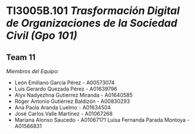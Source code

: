# TI3005B.101 *Trasformación Digital de Organizaciones de la Sociedad Civil (Gpo 101)*
## Team 11

*Miembros del Equipo:*
- León Emiliano García Pérez - A00573074
- Luis Gerardo Quezada Pérez - A01639796
- Alyx Nadyezhna Gutierrez Miranda - A01640585
- Róger Antonio Gutiérrez Baldizón - A00830293
- Ana Paola Aranda Luelmo - A01634504
- José Carlos Valle Martínez - A01067268
- Mariana Alonso Saucedo - A01067171
  Luisa Fernanda Parada Montoya - A01566831
